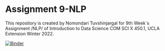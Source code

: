 # Assignment 9-NLP

This repository is created by Nomondari Tuvshinjargal for 9th Week`s Assignment /NLP/ of Introduction to Data Science COM SCI X 450.1, UCLA Extension Winter 2022.

[![Binder](https://mybinder.org/badge_logo.svg)](https://mybinder.org/v2/gh/nomondari/Assignment9-NLP/HEAD)
